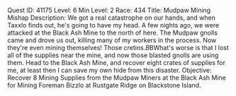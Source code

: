 Quest ID: 41175
Level: 6
Min Level: 2
Race: 434
Title: Mudpaw Mining Mishap
Description: We got a real catastrophe on our hands, and when Taxxlo finds out, he's going to have my head. A few nights ago, we were attacked at the Black Ash Mine to the north of here. The Mudpaw gnolls came and drove us out, killing many of my workers in the process. Now they're even mining themselves! Those cretins.$B$BWhat's worse is that I lost all of the supplies near the mine, and now those blasted gnolls are using them. Head to the Black Ash Mine, and recover eight crates of supplies for me, at least then I can save my own hide from this disaster.
Objective: Recover 8 Mining Supplies from the Mudpaw Miners at the Black Ash Mine for Mining Foreman Bizzlo at Rustgate Ridge on Blackstone Island.
